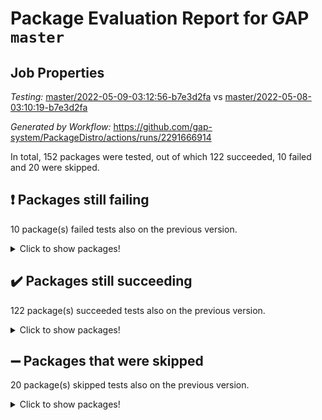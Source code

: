 # Package Evaluation Report for GAP `master`

## Job Properties

*Testing:* [master/2022-05-09-03:12:56-b7e3d2fa](https://github.com/gap-system/PackageDistro/blob/data/reports/master/2022-05-09-03:12:56-b7e3d2fa) vs [master/2022-05-08-03:10:19-b7e3d2fa](https://github.com/gap-system/PackageDistro/blob/data/reports/master/2022-05-08-03:10:19-b7e3d2fa)

*Generated by Workflow:* https://github.com/gap-system/PackageDistro/actions/runs/2291666914

In total, 152 packages were tested, out of which 122 succeeded, 10 failed and 20 were skipped.

## :exclamation: Packages still failing

10 package(s) failed tests also on the previous version.
<details><summary>Click to show packages!</summary>

- fining 1.4.1 [(failure)](https://github.com/gap-system/PackageDistro/runs/6345207835?check_suite_focus=true)
- francy 1.2.4 [(failure)](https://github.com/gap-system/PackageDistro/runs/6345208113?check_suite_focus=true)
- hap 1.39 [(failure)](https://github.com/gap-system/PackageDistro/runs/6345208710?check_suite_focus=true)
- normalizinterface 1.3.2 [(failure)](https://github.com/gap-system/PackageDistro/runs/6345209946?check_suite_focus=true)
- packagemanager 1.2 [(failure)](https://github.com/gap-system/PackageDistro/runs/6345210092?check_suite_focus=true)
- rcwa 4.6.4 [(failure)](https://github.com/gap-system/PackageDistro/runs/6345210545?check_suite_focus=true)
- recog 1.3.2 [(failure)](https://github.com/gap-system/PackageDistro/runs/6345210612?check_suite_focus=true)
- semigroups 4.0.0 [(failure)](https://github.com/gap-system/PackageDistro/runs/6345210776?check_suite_focus=true)
- transgrp 3.6.1 [(failure)](https://github.com/gap-system/PackageDistro/runs/6345211563?check_suite_focus=true)
- ugaly 4.0.2 [(failure)](https://github.com/gap-system/PackageDistro/runs/6345211607?check_suite_focus=true)
</details>

## :heavy_check_mark: Packages still succeeding

122 package(s) succeeded tests also on the previous version.
<details><summary>Click to show packages!</summary>

- ace 5.4 [(success)](https://github.com/gap-system/PackageDistro/runs/6345206281?check_suite_focus=true)
- aclib 1.3.2 [(success)](https://github.com/gap-system/PackageDistro/runs/6345206318?check_suite_focus=true)
- agt 0.2 [(success)](https://github.com/gap-system/PackageDistro/runs/6345206348?check_suite_focus=true)
- alnuth 3.2.1 [(success)](https://github.com/gap-system/PackageDistro/runs/6345206381?check_suite_focus=true)
- anupq 3.2.6 [(success)](https://github.com/gap-system/PackageDistro/runs/6345206406?check_suite_focus=true)
- atlasrep 2.1.2 [(success)](https://github.com/gap-system/PackageDistro/runs/6345206434?check_suite_focus=true)
- autodoc 2022.03.10 [(success)](https://github.com/gap-system/PackageDistro/runs/6345206459?check_suite_focus=true)
- automata 1.15 [(success)](https://github.com/gap-system/PackageDistro/runs/6345206491?check_suite_focus=true)
- automgrp 1.3.2 [(success)](https://github.com/gap-system/PackageDistro/runs/6345206547?check_suite_focus=true)
- autpgrp 1.10.2 [(success)](https://github.com/gap-system/PackageDistro/runs/6345206607?check_suite_focus=true)
- cap 2022.05-02 [(success)](https://github.com/gap-system/PackageDistro/runs/6345206655?check_suite_focus=true)
- caratinterface 2.3.3 [(success)](https://github.com/gap-system/PackageDistro/runs/6345206708?check_suite_focus=true)
- cddinterface 2020.06.24 [(success)](https://github.com/gap-system/PackageDistro/runs/6345206759?check_suite_focus=true)
- circle 1.6.5 [(success)](https://github.com/gap-system/PackageDistro/runs/6345206833?check_suite_focus=true)
- cohomolo 1.6.10 [(success)](https://github.com/gap-system/PackageDistro/runs/6345206891?check_suite_focus=true)
- congruence 1.2.4 [(success)](https://github.com/gap-system/PackageDistro/runs/6345206922?check_suite_focus=true)
- corelg 1.56 [(success)](https://github.com/gap-system/PackageDistro/runs/6345206976?check_suite_focus=true)
- crime 1.6 [(success)](https://github.com/gap-system/PackageDistro/runs/6345207018?check_suite_focus=true)
- crisp 1.4.5 [(success)](https://github.com/gap-system/PackageDistro/runs/6345207062?check_suite_focus=true)
- crypting 0.10 [(success)](https://github.com/gap-system/PackageDistro/runs/6345207096?check_suite_focus=true)
- cryst 4.1.24 [(success)](https://github.com/gap-system/PackageDistro/runs/6345207141?check_suite_focus=true)
- crystcat 1.1.9 [(success)](https://github.com/gap-system/PackageDistro/runs/6345207183?check_suite_focus=true)
- ctbllib 1.3.4 [(success)](https://github.com/gap-system/PackageDistro/runs/6345207219?check_suite_focus=true)
- cubefree 1.19 [(success)](https://github.com/gap-system/PackageDistro/runs/6345207263?check_suite_focus=true)
- curlinterface 2.2.2 [(success)](https://github.com/gap-system/PackageDistro/runs/6345207297?check_suite_focus=true)
- cvec 2.7.5 [(success)](https://github.com/gap-system/PackageDistro/runs/6345207324?check_suite_focus=true)
- datastructures 0.2.7 [(success)](https://github.com/gap-system/PackageDistro/runs/6345207361?check_suite_focus=true)
- deepthought 1.0.5 [(success)](https://github.com/gap-system/PackageDistro/runs/6345207390?check_suite_focus=true)
- design 1.7 [(success)](https://github.com/gap-system/PackageDistro/runs/6345207426?check_suite_focus=true)
- difsets 2.3.1 [(success)](https://github.com/gap-system/PackageDistro/runs/6345207469?check_suite_focus=true)
- digraphs 1.5.2 [(success)](https://github.com/gap-system/PackageDistro/runs/6345207519?check_suite_focus=true)
- edim 1.3.5 [(success)](https://github.com/gap-system/PackageDistro/runs/6345207570?check_suite_focus=true)
- example 4.3.1 [(success)](https://github.com/gap-system/PackageDistro/runs/6345207614?check_suite_focus=true)
- factint 1.6.3 [(success)](https://github.com/gap-system/PackageDistro/runs/6345207672?check_suite_focus=true)
- ferret 1.0.7 [(success)](https://github.com/gap-system/PackageDistro/runs/6345207726?check_suite_focus=true)
- fga 1.4.0 [(success)](https://github.com/gap-system/PackageDistro/runs/6345207777?check_suite_focus=true)
- float 1.0.3 [(success)](https://github.com/gap-system/PackageDistro/runs/6345207890?check_suite_focus=true)
- format 1.4.3 [(success)](https://github.com/gap-system/PackageDistro/runs/6345207937?check_suite_focus=true)
- forms 1.2.7 [(success)](https://github.com/gap-system/PackageDistro/runs/6345207981?check_suite_focus=true)
- fplsa 1.2.5 [(success)](https://github.com/gap-system/PackageDistro/runs/6345208017?check_suite_focus=true)
- fr 2.4.8 [(success)](https://github.com/gap-system/PackageDistro/runs/6345208057?check_suite_focus=true)
- fwtree 1.3 [(success)](https://github.com/gap-system/PackageDistro/runs/6345208157?check_suite_focus=true)
- gbnp 1.0.5 [(success)](https://github.com/gap-system/PackageDistro/runs/6345208190?check_suite_focus=true)
- generalizedmorphismsforcap 2022.05-01 [(success)](https://github.com/gap-system/PackageDistro/runs/6345208231?check_suite_focus=true)
- genss 1.6.6 [(success)](https://github.com/gap-system/PackageDistro/runs/6345208277?check_suite_focus=true)
- gradedringforhomalg 2022.03-01 [(success)](https://github.com/gap-system/PackageDistro/runs/6345208315?check_suite_focus=true)
- grape 4.8.5 [(success)](https://github.com/gap-system/PackageDistro/runs/6345208360?check_suite_focus=true)
- groupoids 1.69 [(success)](https://github.com/gap-system/PackageDistro/runs/6345208406?check_suite_focus=true)
- grpconst 2.6.2 [(success)](https://github.com/gap-system/PackageDistro/runs/6345208451?check_suite_focus=true)
- guarana 0.96.3 [(success)](https://github.com/gap-system/PackageDistro/runs/6345208622?check_suite_focus=true)
- guava 3.16 [(success)](https://github.com/gap-system/PackageDistro/runs/6345208654?check_suite_focus=true)
- hapcryst 0.1.14 [(success)](https://github.com/gap-system/PackageDistro/runs/6345208753?check_suite_focus=true)
- hecke 1.5.3 [(success)](https://github.com/gap-system/PackageDistro/runs/6345208792?check_suite_focus=true)
- help 3.5 [(success)](https://github.com/gap-system/PackageDistro/runs/6345208824?check_suite_focus=true)
- idrel 2.43 [(success)](https://github.com/gap-system/PackageDistro/runs/6345208862?check_suite_focus=true)
- images 1.3.1 [(success)](https://github.com/gap-system/PackageDistro/runs/6345208905?check_suite_focus=true)
- intpic 0.2.4 [(success)](https://github.com/gap-system/PackageDistro/runs/6345208942?check_suite_focus=true)
- io 4.7.2 [(success)](https://github.com/gap-system/PackageDistro/runs/6345208973?check_suite_focus=true)
- irredsol 1.4.3 [(success)](https://github.com/gap-system/PackageDistro/runs/6345209020?check_suite_focus=true)
- json 2.1.0 [(success)](https://github.com/gap-system/PackageDistro/runs/6345209085?check_suite_focus=true)
- jupyterkernel 1.4.1 [(success)](https://github.com/gap-system/PackageDistro/runs/6345209116?check_suite_focus=true)
- jupyterviz 1.5.1 [(success)](https://github.com/gap-system/PackageDistro/runs/6345209149?check_suite_focus=true)
- kan 1.34 [(success)](https://github.com/gap-system/PackageDistro/runs/6345209191?check_suite_focus=true)
- kbmag 1.5.9 [(success)](https://github.com/gap-system/PackageDistro/runs/6345209215?check_suite_focus=true)
- laguna 3.9.5 [(success)](https://github.com/gap-system/PackageDistro/runs/6345209268?check_suite_focus=true)
- liealgdb 2.2.1 [(success)](https://github.com/gap-system/PackageDistro/runs/6345209309?check_suite_focus=true)
- liepring 2.6 [(success)](https://github.com/gap-system/PackageDistro/runs/6345209344?check_suite_focus=true)
- liering 2.4.2 [(success)](https://github.com/gap-system/PackageDistro/runs/6345209385?check_suite_focus=true)
- linearalgebraforcap 2022.05-02 [(success)](https://github.com/gap-system/PackageDistro/runs/6345209437?check_suite_focus=true)
- loops 3.4.1 [(success)](https://github.com/gap-system/PackageDistro/runs/6345209476?check_suite_focus=true)
- lpres 1.0.3 [(success)](https://github.com/gap-system/PackageDistro/runs/6345209532?check_suite_focus=true)
- majoranaalgebras 1.4 [(success)](https://github.com/gap-system/PackageDistro/runs/6345209595?check_suite_focus=true)
- mapclass 1.4.5 [(success)](https://github.com/gap-system/PackageDistro/runs/6345209636?check_suite_focus=true)
- matgrp 0.64 [(success)](https://github.com/gap-system/PackageDistro/runs/6345209668?check_suite_focus=true)
- modisom 2.5.2 [(success)](https://github.com/gap-system/PackageDistro/runs/6345209699?check_suite_focus=true)
- modulepresentationsforcap 2022.05-01 [(success)](https://github.com/gap-system/PackageDistro/runs/6345209753?check_suite_focus=true)
- monoidalcategories 2022.05-02 [(success)](https://github.com/gap-system/PackageDistro/runs/6345209787?check_suite_focus=true)
- nconvex 2020.11-04 [(success)](https://github.com/gap-system/PackageDistro/runs/6345209823?check_suite_focus=true)
- nilmat 1.4.1 [(success)](https://github.com/gap-system/PackageDistro/runs/6345209885?check_suite_focus=true)
- nock 1.5 [(success)](https://github.com/gap-system/PackageDistro/runs/6345209910?check_suite_focus=true)
- nq 2.5.8 [(success)](https://github.com/gap-system/PackageDistro/runs/6345209974?check_suite_focus=true)
- numericalsgps 1.3.0 [(success)](https://github.com/gap-system/PackageDistro/runs/6345210004?check_suite_focus=true)
- openmath 11.5.1 [(success)](https://github.com/gap-system/PackageDistro/runs/6345210032?check_suite_focus=true)
- orb 4.8.4 [(success)](https://github.com/gap-system/PackageDistro/runs/6345210060?check_suite_focus=true)
- patternclass 2.4.2 [(success)](https://github.com/gap-system/PackageDistro/runs/6345210157?check_suite_focus=true)
- permut 2.0.4 [(success)](https://github.com/gap-system/PackageDistro/runs/6345210208?check_suite_focus=true)
- polenta 1.3.10 [(success)](https://github.com/gap-system/PackageDistro/runs/6345210262?check_suite_focus=true)
- polymaking 0.8.6 [(success)](https://github.com/gap-system/PackageDistro/runs/6345210320?check_suite_focus=true)
- primgrp 3.4.2 [(success)](https://github.com/gap-system/PackageDistro/runs/6345210384?check_suite_focus=true)
- profiling 2.5.0 [(success)](https://github.com/gap-system/PackageDistro/runs/6345210423?check_suite_focus=true)
- qpa 1.33 [(success)](https://github.com/gap-system/PackageDistro/runs/6345210453?check_suite_focus=true)
- quagroup 1.8.3 [(success)](https://github.com/gap-system/PackageDistro/runs/6345210488?check_suite_focus=true)
- radiroot 2.9 [(success)](https://github.com/gap-system/PackageDistro/runs/6345210518?check_suite_focus=true)
- rds 1.8 [(success)](https://github.com/gap-system/PackageDistro/runs/6345210579?check_suite_focus=true)
- repndecomp 1.2.1 [(success)](https://github.com/gap-system/PackageDistro/runs/6345210642?check_suite_focus=true)
- repsn 3.1.0 [(success)](https://github.com/gap-system/PackageDistro/runs/6345210675?check_suite_focus=true)
- resclasses 4.7.2 [(success)](https://github.com/gap-system/PackageDistro/runs/6345210703?check_suite_focus=true)
- scscp 2.3.1 [(success)](https://github.com/gap-system/PackageDistro/runs/6345210736?check_suite_focus=true)
- sglppow 2.2 [(success)](https://github.com/gap-system/PackageDistro/runs/6345210846?check_suite_focus=true)
- sgpviz 0.999.5 [(success)](https://github.com/gap-system/PackageDistro/runs/6345210894?check_suite_focus=true)
- simpcomp 2.1.14 [(success)](https://github.com/gap-system/PackageDistro/runs/6345210930?check_suite_focus=true)
- singular 2020.12.18 [(success)](https://github.com/gap-system/PackageDistro/runs/6345210978?check_suite_focus=true)
- sla 1.5.3 [(success)](https://github.com/gap-system/PackageDistro/runs/6345211034?check_suite_focus=true)
- smallgrp 1.5 [(success)](https://github.com/gap-system/PackageDistro/runs/6345211074?check_suite_focus=true)
- smallsemi 0.6.13 [(success)](https://github.com/gap-system/PackageDistro/runs/6345211131?check_suite_focus=true)
- sonata 2.9.4 [(success)](https://github.com/gap-system/PackageDistro/runs/6345211198?check_suite_focus=true)
- sophus 1.25 [(success)](https://github.com/gap-system/PackageDistro/runs/6345211251?check_suite_focus=true)
- spinsym 1.5.2 [(success)](https://github.com/gap-system/PackageDistro/runs/6345211300?check_suite_focus=true)
- symbcompcc 1.3.2 [(success)](https://github.com/gap-system/PackageDistro/runs/6345211350?check_suite_focus=true)
- thelma 1.3 [(success)](https://github.com/gap-system/PackageDistro/runs/6345211401?check_suite_focus=true)
- tomlib 1.2.9 [(success)](https://github.com/gap-system/PackageDistro/runs/6345211458?check_suite_focus=true)
- toric 1.9.5 [(success)](https://github.com/gap-system/PackageDistro/runs/6345211508?check_suite_focus=true)
- unipot 1.5 [(success)](https://github.com/gap-system/PackageDistro/runs/6345211671?check_suite_focus=true)
- unitlib 4.1.0 [(success)](https://github.com/gap-system/PackageDistro/runs/6345211723?check_suite_focus=true)
- utils 0.72 [(success)](https://github.com/gap-system/PackageDistro/runs/6345211770?check_suite_focus=true)
- uuid 0.7 [(success)](https://github.com/gap-system/PackageDistro/runs/6345211821?check_suite_focus=true)
- walrus 0.9991 [(success)](https://github.com/gap-system/PackageDistro/runs/6345211865?check_suite_focus=true)
- wedderga 4.10.2 [(success)](https://github.com/gap-system/PackageDistro/runs/6345211911?check_suite_focus=true)
- xmod 2.88 [(success)](https://github.com/gap-system/PackageDistro/runs/6345211948?check_suite_focus=true)
- xmodalg 1.22 [(success)](https://github.com/gap-system/PackageDistro/runs/6345211986?check_suite_focus=true)
- yangbaxter 0.10.0 [(success)](https://github.com/gap-system/PackageDistro/runs/6345212035?check_suite_focus=true)
- zeromqinterface 0.13 [(success)](https://github.com/gap-system/PackageDistro/runs/6345212080?check_suite_focus=true)
</details>

## :heavy_minus_sign: Packages that were skipped

20 package(s) skipped tests also on the previous version.
<details><summary>Click to show packages!</summary>

- 4ti2interface 2022.03-01 [(skipped)](https://github.com/gap-system/PackageDistro/runs/6345133350?check_suite_focus=true)
- browse 1.8.14 [(skipped)](https://github.com/gap-system/PackageDistro/runs/6345133350?check_suite_focus=true)
- examplesforhomalg 2022.03-01 [(skipped)](https://github.com/gap-system/PackageDistro/runs/6345133350?check_suite_focus=true)
- gapdoc 1.6.5 [(skipped)](https://github.com/gap-system/PackageDistro/runs/6345133350?check_suite_focus=true)
- gauss 2022.03-01 [(skipped)](https://github.com/gap-system/PackageDistro/runs/6345133350?check_suite_focus=true)
- gaussforhomalg 2022.03-01 [(skipped)](https://github.com/gap-system/PackageDistro/runs/6345133350?check_suite_focus=true)
- gradedmodules 2022.03-01 [(skipped)](https://github.com/gap-system/PackageDistro/runs/6345133350?check_suite_focus=true)
- homalg 2022.03-01 [(skipped)](https://github.com/gap-system/PackageDistro/runs/6345133350?check_suite_focus=true)
- homalgtocas 2022.03-01 [(skipped)](https://github.com/gap-system/PackageDistro/runs/6345133350?check_suite_focus=true)
- io_forhomalg 2022.03-01 [(skipped)](https://github.com/gap-system/PackageDistro/runs/6345133350?check_suite_focus=true)
- itc 1.5.1 [(skipped)](https://github.com/gap-system/PackageDistro/runs/6345133350?check_suite_focus=true)
- localizeringforhomalg 2022.03-01 [(skipped)](https://github.com/gap-system/PackageDistro/runs/6345133350?check_suite_focus=true)
- matricesforhomalg 2022.04-01 [(skipped)](https://github.com/gap-system/PackageDistro/runs/6345133350?check_suite_focus=true)
- modules 2022.03-01 [(skipped)](https://github.com/gap-system/PackageDistro/runs/6345133350?check_suite_focus=true)
- polycyclic 2.16 [(skipped)](https://github.com/gap-system/PackageDistro/runs/6345133350?check_suite_focus=true)
- ringsforhomalg 2022.04-01 [(skipped)](https://github.com/gap-system/PackageDistro/runs/6345133350?check_suite_focus=true)
- sco 2022.03-01 [(skipped)](https://github.com/gap-system/PackageDistro/runs/6345133350?check_suite_focus=true)
- toolsforhomalg 2022.04-03 [(skipped)](https://github.com/gap-system/PackageDistro/runs/6345133350?check_suite_focus=true)
- toricvarieties 2022.03.23 [(skipped)](https://github.com/gap-system/PackageDistro/runs/6345133350?check_suite_focus=true)
- xgap 4.31 [(skipped)](https://github.com/gap-system/PackageDistro/runs/6345133350?check_suite_focus=true)
</details>

